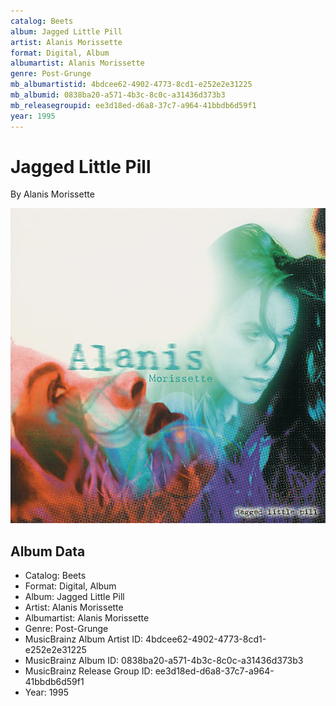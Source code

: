 ```yaml
---
catalog: Beets
album: Jagged Little Pill
artist: Alanis Morissette
format: Digital, Album
albumartist: Alanis Morissette
genre: Post-Grunge
mb_albumartistid: 4bdcee62-4902-4773-8cd1-e252e2e31225
mb_albumid: 0838ba20-a571-4b3c-8c0c-a31436d373b3
mb_releasegroupid: ee3d18ed-d6a8-37c7-a964-41bbdb6d59f1
year: 1995
---
```


# Jagged Little Pill

By Alanis Morissette

![](../../assets/beetscovers/Alanis_Morissette-Jagged_Little_Pill.jpg)

## Album Data

- Catalog: Beets
- Format: Digital, Album
- Album: Jagged Little Pill
- Artist: Alanis Morissette
- Albumartist: Alanis Morissette
- Genre: Post-Grunge
- MusicBrainz Album Artist ID: 4bdcee62-4902-4773-8cd1-e252e2e31225
- MusicBrainz Album ID: 0838ba20-a571-4b3c-8c0c-a31436d373b3
- MusicBrainz Release Group ID: ee3d18ed-d6a8-37c7-a964-41bbdb6d59f1
- Year: 1995

